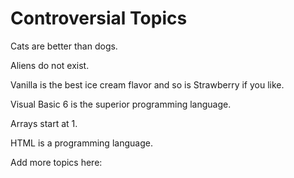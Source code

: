 # Controversial Topics

Cats are better than dogs.

Aliens do not exist.

Vanilla is the best ice cream flavor and so is Strawberry if you like.

Visual Basic 6 is the superior programming language.

Arrays start at 1.

HTML is a programming language.

Add more topics here:


